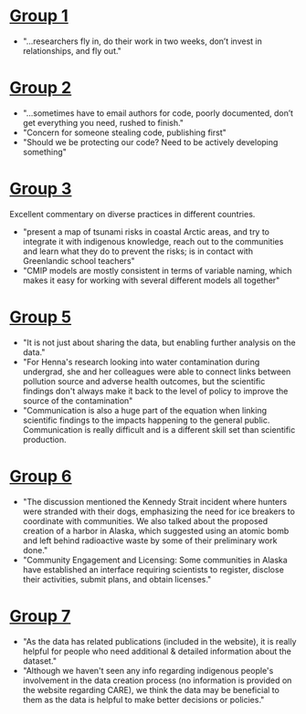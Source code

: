 # [Group 1](https://github.com/orgs/qgreenland-workshop-2023-researcher/discussions/150)

* "...researchers fly in, do their work in two weeks, don’t invest in
  relationships, and fly out."


# [Group 2](https://github.com/orgs/qgreenland-workshop-2023-researcher/discussions/148)

* "...sometimes have to email authors for code, poorly documented, don’t
  get everything you need, rushed to finish."
* "Concern for someone stealing code, publishing first"
* "Should we be protecting our code? Need to be actively developing something"


# [Group 3](https://github.com/orgs/qgreenland-workshop-2023-researcher/discussions/147)

Excellent commentary on diverse practices in different countries.

* "present a map of tsunami risks in coastal Arctic areas, and try to
  integrate it with indigenous knowledge, reach out to the communities and
  learn what they do to prevent the risks; is in contact with Greenlandic
  school teachers"
* "CMIP models are mostly consistent in terms of variable naming, which
  makes it easy for working with several different models all together"


# [Group 5](https://github.com/orgs/qgreenland-workshop-2023-researcher/discussions/146)

* "It is not just about sharing the data, but enabling further analysis on
  the data."
* "For Henna's research looking into water contamination during undergrad,
  she and her colleagues were able to connect links between pollution
  source and adverse health outcomes, but the scientific findings don't
  always make it back to the level of policy to improve the source of the
  contamination"
* "Communication is also a huge part of the equation when linking scientific
  findings to the impacts happening to the general public. Communication is really
  difficult and is a different skill set than scientific production.


# [Group 6](https://github.com/orgs/qgreenland-workshop-2023-researcher/discussions/149)

* "The discussion mentioned the Kennedy Strait incident where hunters were stranded
  with their dogs, emphasizing the need for ice breakers to coordinate with
  communities. We also talked about the proposed creation of a harbor in Alaska,
  which suggested using an atomic bomb and left behind radioactive waste by some
  of their preliminary work done."
* "Community Engagement and Licensing: Some communities in Alaska have established
  an interface requiring scientists to register, disclose their activities, submit
  plans, and obtain licenses."


# [Group 7](https://github.com/orgs/qgreenland-workshop-2023-researcher/discussions/151)

* "As the data has related publications (included in the website), it is really helpful
  for people who need additional & detailed information about the dataset."
* "Although we haven't seen any info regarding indigenous people's involvement in the
  data creation process (no information is provided on the website regarding CARE), we
  think the data may be beneficial to them as the data is helpful to make better
  decisions or policies."
